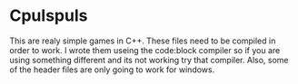 Cpulspuls
=========
This are realy simple games in C++. These files need to be compiled in order to work. I wrote them useing the code:block compiler so if you are using something different and its not working try that compiler. Also, some of the header files are only going to work for windows.
